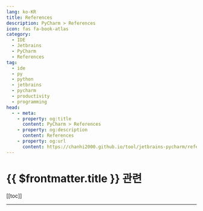 ```yaml
---
lang: ko-KR
title: References
description: PyCharm > References
icon: fas fa-book-atlas
category:
  - IDE
  - Jetbrains
  - PyCharm
  - References
tag: 
  - ide
  - py
  - python
  - jetbrains
  - pycharm
  - productivity
  - programming
head:
  - - meta:
    - property: og:title
      content: PyCharm > References
    - property: og:description
      content: References
    - property: og:url
      content: https://chanhi2000.github.io/tool/jetbrains-pycharm/references.html
---
```


# {{ $frontmatter.title }} 관련

[[toc]]

---

<TagLinks />